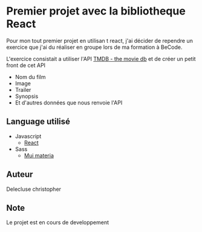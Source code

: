 # Premier projet avec la bibliotheque React

Pour mon tout premier projet en utilisan t react, j'ai décider de rependre un exercice que j'ai du réaliser en groupe lors de ma formation à BeCode.

L'exercice consistait a utiliser l'API [TMDB - the movie db](https://www.themoviedb.org/?language=fr) et de créer un petit front de cet API

- Nom du film
- Image
- Trailer
- Synopsis
- Et d'autres données que nous renvoie l'API

## Language utilisé 

- Javascript 
  - [React](https://fr.reactjs.org/docs/getting-started.html)
- Sass
  - [Mui materia](https://mui.com/material-ui/getting-started/installation/)

## Auteur

Delecluse christopher

## Note

Le projet est en cours de developpement